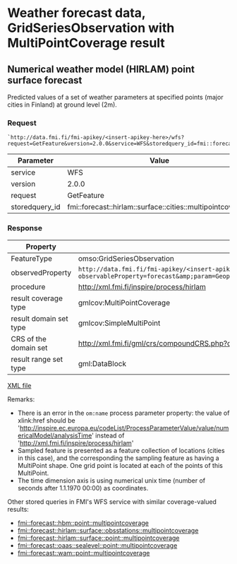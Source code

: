 # Weather forecast data, GridSeriesObservation with MultiPointCoverage result

## Numerical weather model (HIRLAM) point surface forecast

Predicted values of a set of weather parameters at specified points (major cities in Finland) at ground level (2m).

### Request

	`http://data.fmi.fi/fmi-apikey/<insert-apikey-here>/wfs?request=GetFeature&version=2.0.0&service=WFS&storedquery_id=fmi::forecast::hirlam::surface::cities::multipointcoverage`

Parameter      | Value
---------------|----------------
service        | WFS
version        | 2.0.0
request        | GetFeature
storedquery_id | fmi::forecast::hirlam::surface::cities::multipointcoverage

### Response

Property               | Value
-----------------------|-------------------
FeatureType            | omso:GridSeriesObservation
observedProperty       | `http://data.fmi.fi/fmi-apikey/<insert-apikey-here>/meta?observableProperty=forecast&amp;param=GeopHeight,Temperature,Pressure,Humidity,WindDirection,WindSpeedMS,WindUMS,WindVMS,MaximumWind,WindGust,DewPoint,TotalCloudCover,WeatherSymbol3,LowCloudCover,MediumCloudCover,HighCloudCover,Precipitation1h,PrecipitationAmount,RadiationGlobalAccumulation,RadiationLWAccumulation,RadiationNetSurfaceLWAccumulation,RadiationNetSurfaceSWAccumulation,RadiationDiffuseAccumulation&amp;language=eng`
procedure              | http://xml.fmi.fi/inspire/process/hirlam
result coverage type   | gmlcov:MultiPointCoverage
result domain set type | gmlcov:SimpleMultiPoint
CRS of the domain set  | http://xml.fmi.fi/gml/crs/compoundCRS.php?crs=4258&amp;time=unixtime (3-dim EPSG:4258 + time)
result range set type  | gml:DataBlock

[XML file](./fmi-wfs-forecast-hirlam-surface-cities-multipoint.xml)

Remarks:

* There is an error in the `om:name` process parameter property: the value of xlink:href should be 'http://inspire.ec.europa.eu/codeList/ProcessParameterValue/value/numericalModel/analysisTime' instead of 'http://xml.fmi.fi/inspire/process/hirlam' 
* Sampled feature is presented as a feature collection of locations (cities in this case), and the corresponding the sampling feature as having a MultiPoint shape. One grid point is located at each of the points of this MultiPoint.
* The time dimension axis is using numerical unix time (number of seconds after 1.1.1970 00:00) as coordinates.

Other stored queries in FMI's WFS service with similar coverage-valued results:

* [fmi::forecast::hbm::point::multipointcoverage](http://data.fmi.fi/fmi-apikey/<insert-apikey-here>/wfs?request=DescribeStoredQueries&version=2.0.0&service=WFS&storedquery_id=fmi::forecast::hbm::point::multipointcoverage)
* [fmi::forecast::hirlam::surface::obsstations::multipointcoverage](http://data.fmi.fi/fmi-apikey/<insert-apikey-here>/wfs?request=DescribeStoredQueries&version=2.0.0&service=WFS&storedquery_id=fmi::forecast::hirlam::surface::obsstations::multipointcoverage)
* [fmi::forecast::hirlam::surface::point::multipointcoverage](http://data.fmi.fi/fmi-apikey/<insert-apikey-here>/wfs?request=DescribeStoredQueries&version=2.0.0&service=WFS&storedquery_id=fmi::forecast::hirlam::surface::point::multipointcoverage)
* [fmi::forecast::oaas::sealevel::point::multipointcoverage](http://data.fmi.fi/fmi-apikey/<insert-apikey-here>/wfs?request=DescribeStoredQueries&version=2.0.0&service=WFS&storedquery_id=fmi::forecast::oaas::sealevel::point::multipointcoverage)
* [fmi::forecast::wam::point::multipointcoverage](http://data.fmi.fi/fmi-apikey/<insert-apikey-here>/wfs?request=DescribeStoredQueries&version=2.0.0&service=WFS&storedquery_id=fmi::forecast::wam::point::multipointcoverage)
